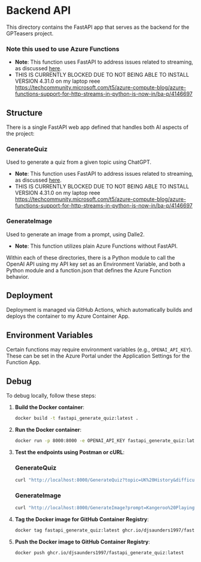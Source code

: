 # Backend API

This directory contains the FastAPI app that serves as the backend for the GPTeasers project.

### Note this used to use Azure Functions
- **Note**: This function uses FastAPI to address issues related to streaming, as discussed [here](https://github.com/Azure/azure-functions-python-worker/discussions/1349#discussioncomment-9777250).
- THIS IS CURRENTLY BLOCKED DUE TO NOT BEING ABLE TO INSTALL VERSION 4.31.0 on my laptop reee https://techcommunity.microsoft.com/t5/azure-compute-blog/azure-functions-support-for-http-streams-in-python-is-now-in/ba-p/4146697

## Structure

There is a single FastAPI web app defined that handles both AI aspects of the project:

### GenerateQuiz

Used to generate a quiz from a given topic using ChatGPT.
- **Note**: This function uses FastAPI to address issues related to streaming, as discussed [here](https://github.com/Azure/azure-functions-python-worker/discussions/1349#discussioncomment-9777250).
- THIS IS CURRENTLY BLOCKED DUE TO NOT BEING ABLE TO INSTALL VERSION 4.31.0 on my laptop reee https://techcommunity.microsoft.com/t5/azure-compute-blog/azure-functions-support-for-http-streams-in-python-is-now-in/ba-p/4146697

### GenerateImage

Used to generate an image from a prompt, using Dalle2.
- **Note**: This function utilizes plain Azure Functions without FastAPI.

Within each of these directories, there is a Python module to call the OpenAI API using my API key set as an Environment Variable, and both a Python module and a function.json that defines the Azure Function behavior.

## Deployment

Deployment is managed via GitHub Actions, which automatically builds and deploys the container to my Azure Container App.

## Environment Variables

Certain functions may require environment variables (e.g., `OPENAI_API_KEY`). These can be set in the Azure Portal under the Application Settings for the Function App.

## Debug 
To debug locally, follow these steps:

1. **Build the Docker container**:
    ```sh
    docker build -t fastapi_generate_quiz:latest .
    ```

2. **Run the Docker container**:
    ```sh
    docker run -p 8000:8000 -e OPENAI_API_KEY fastapi_generate_quiz:latest
    ```

3. **Test the endpoints using Postman or cURL**:

    ### GenerateQuiz
    ```sh
    curl "http://localhost:8000/GenerateQuiz?topic=UK%20History&difficulty=easy&n_questions=3"
    ```

    ### GenerateImage
    ```sh
    curl "http://localhost:8000/GenerateImage?prompt=Kangeroo%20Playing%20BasketBall"
    ```

4. **Tag the Docker image for GitHub Container Registry**:
    ```sh
    docker tag fastapi_generate_quiz:latest ghcr.io/djsaunders1997/fastapi_generate_quiz:latest
    ```

5. **Push the Docker image to GitHub Container Registry**:
    ```sh
    docker push ghcr.io/djsaunders1997/fastapi_generate_quiz:latest
    ```

    